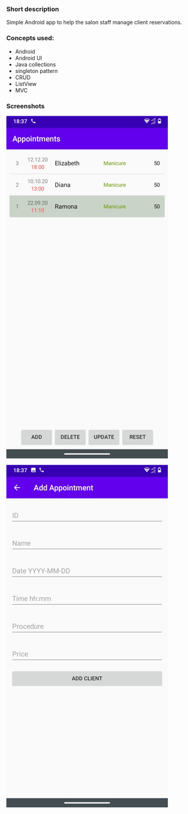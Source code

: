 ### Short description
Simple Android app to help the salon staff manage client reservations.   
### Concepts used:  
* Android  
* Android UI  
* Java collections  
* singleton pattern  
* CRUD  
* ListView  
* MVC  
### Screenshots
![Main Page](MainPage.jpg)  
  
![Add Page](AddPage.jpg)
